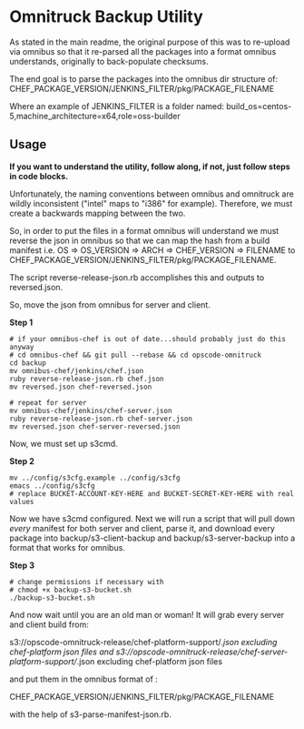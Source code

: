 Omnitruck Backup Utility
==========================================================

As stated in the main readme, the original purpose of this was to 
re-upload via omnibus so that it re-parsed all the packages into 
a format omnibus understands, originally to back-populate checksums.

The end goal is to parse the packages into the omnibus dir structure of:
CHEF_PACKAGE_VERSION/JENKINS_FILTER/pkg/PACKAGE_FILENAME

Where an example of JENKINS_FILTER is a folder named:
build_os=centos-5,machine_architecture=x64,role=oss-builder

Usage
-----

**If you want to understand the utility, follow along, if not, just
follow steps in code blocks.**

Unfortunately, the naming conventions between omnibus and omnitruck
are wildly inconsistent ("intel" maps to "i386" for example). Therefore, 
we must create a backwards mapping between the two.

So, in order to put the files in a format omnibus will understand
we must reverse the json in omnibus so that we can map the hash from
a build manifest i.e. OS => OS_VERSION => ARCH => CHEF_VERSION => FILENAME
to CHEF_PACKAGE_VERSION/JENKINS_FILTER/pkg/PACKAGE_FILENAME.

The script reverse-release-json.rb accomplishes this and outputs to reversed.json.

So, move the json from omnibus for server and client.

**Step 1**

    # if your omnibus-chef is out of date...should probably just do this anyway
    # cd omnibus-chef && git pull --rebase && cd opscode-omnitruck
  	cd backup
  	mv omnibus-chef/jenkins/chef.json 
  	ruby reverse-release-json.rb chef.json
  	mv reversed.json chef-reversed.json

    # repeat for server
    mv omnibus-chef/jenkins/chef-server.json
    ruby reverse-release-json.rb chef-server.json
    mv reversed.json chef-server-reversed.json

Now, we must set up s3cmd. 

**Step 2**

    mv ../config/s3cfg.example ../config/s3cfg
    emacs ../config/s3cfg
    # replace BUCKET-ACCOUNT-KEY-HERE and BUCKET-SECRET-KEY-HERE with real values

Now we have s3cmd configured. Next we will run a script that will pull down _every_ 
manifest for both server and client, parse it, and download every package into 
backup/s3-client-backup and backup/s3-server-backup into a format that works for omnibus.

**Step 3**

    # change permissions if necessary with
    # chmod +x backup-s3-bucket.sh
    ./backup-s3-bucket.sh

And now wait until you are an old man or woman! It will grab every server and client
build from:

s3://opscode-omnitruck-release/chef-platform-support/*.json excluding chef-platform json files and
s3://opscode-omnitruck-release/chef-server-platform-support/*.json excluding chef-platform json files

and put them in the omnibus format of :

CHEF_PACKAGE_VERSION/JENKINS_FILTER/pkg/PACKAGE_FILENAME

with the help of s3-parse-manifest-json.rb.

